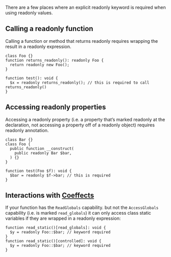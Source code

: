 There are a few places where an explicit readonly keyword is required when using readonly values. 

## Calling a readonly function
Calling a function or method that returns readonly requires wrapping the result in a readonly expression.

``` Hack explicit_readonly_return.hack.type-errors
class Foo {}
function returns_readonly(): readonly Foo {
  return readonly new Foo();
}

function test(): void {
  $x = readonly returns_readonly(); // this is required to call returns_readonly()
}

```
## Accessing readonly properties
Accessing a readonly property (i.e. a property that’s marked readonly at the declaration, not accessing a property off of a readonly object) requires readonly annotation.

``` Hack explicit_readonly_prop.hack.type-errors
class Bar {}
class Foo {
  public function __construct(
    public readonly Bar $bar,
  ) {}
}

function test(Foo $f): void {
  $bar = readonly $f->bar; // this is required
}
```

## Interactions with [Coeffects](https://docs.hhvm.com/hack/contexts-and-capabilities/available-contexts-and-capabilities)
If your function has the `ReadGlobals` capability. but not the `AccessGlobals` capability (i.e. is marked `read_globals`) it can only access class static variables if they are wrapped in a readonly expression:

``` Hack readonly_coeffects.hack.type-errors
function read_static()[read_globals]: void {
  $y = readonly Foo::$bar; // keyword required
}
function read_static()[controlled]: void {
  $y = readonly Foo::$bar; // keyword required
}
```
